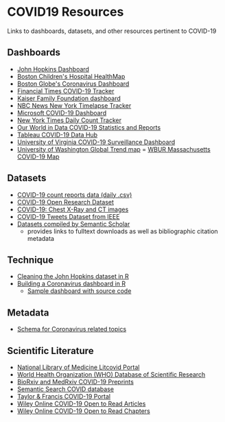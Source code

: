 # COVID19 Resources
Links to dashboards, datasets, and other resources pertinent to COVID-19

## Dashboards
- [John Hopkins Dashboard](https://www.arcgis.com/apps/opsdashboard/index.html)
- [Boston Children's Hospital HealthMap](https://www.healthmap.org/covid-19/)
- [Boston Globe's Coronavirus Dashboard](https://www.bostonglobe.com/nation/special-reports/coronavirus/)
- [Financial Times COVID-19 Tracker](https://www.ft.com/coronavirus-latest)
- [Kaiser Family Foundation dashboard](https://www.kff.org/global-health-policy/fact-sheet/coronavirus-tracker/)
- [NBC News New York Timelapse Tracker](https://www.nbcnewyork.com/news/national-international/map-watch-the-coronavirus-cases-spread-across-the-world/2303276/)
- [Microsoft COVID-19 Dashboard](https://www.bing.com/covid)
- [New York Times Daily Count Tracker](https://www.nytimes.com/interactive/2020/03/21/upshot/coronavirus-deaths-by-country.html)
- [Our World in Data COVID-19 Statistics and Reports](https://ourworldindata.org/coronavirus)
- [Tableau COVID-19 Data Hub](https://www.tableau.com/covid-19-coronavirus-data-resources)
- [University of Virginia COVID-19 Surveillance Dashboard](https://nssac.bii.virginia.edu/covid-19/dashboard/)
- [University of Washington Global Trend map](https://hgis.uw.edu/virus/)
= [WBUR Massachusetts COVID-19 Map](https://www.wbur.org/commonhealth/2020/03/09/coronavirus-cases-massachusetts-map)

## Datasets
- [COVID-19 count reports data (daily .csv)](https://github.com/CSSEGISandData/COVID-19/tree/master/csse_covid_19_data/csse_covid_19_daily_reports)
- [COVID-19 Open Research Dataset](https://pages.semanticscholar.org/coronavirus-research)
- [COVID-19: Chest X-Ray and CT images](https://github.com/ieee8023/covid-chestxray-dataset)
- [COVID-19 Tweets Dataset from IEEE](https://ieee-dataport.org/open-access/corona-virus-covid-19-tweets-dataset)
- [Datasets compiled by Semantic Scholar](https://pages.semanticscholar.org/coronavirus-research)
   - provides links to fulltext downloads as well as bibliographic citation metadata

## Technique
- [Cleaning the John Hopkins dataset in R](https://joachim-gassen.github.io/2020/03/tidying-the-new-johns-hopkins-covid-19-datasests/)
- [Building a Coronavirus dashboard in R](https://www.statsandr.com/blog/how-to-create-a-simple-coronavirus-dashboard-specific-to-your-country-in-r/)
   - [Sample dashboard with source code](https://www.antoinesoetewey.com/files/coronavirus-dashboard.html)

##  Metadata
- [Schema for Coronavirus related topics](http://blog.schema.org/2020/03/schema-for-coronavirus-special.html)

## Scientific Literature
- [National Library of Medicine Litcovid Portal](https://www.ncbi.nlm.nih.gov/research/coronavirus/)
- [World Health Organization (WHO) Database of Scientific Research](https://worldhealthorg-my.sharepoint.com/personal/garnicacarrenoj_who_int/_layouts/15/onedrive.aspx?id=%2Fpersonal%2Fgarnicacarrenoj%5Fwho%5Fint%2FDocuments%2FCOVID%2D19%2DDatabase%2DFiles&originalPath=aHR0cHM6Ly93b3JsZGhlYWx0aG9yZy1teS5zaGFyZXBvaW50LmNvbS86ZjovZy9wZXJzb25hbC9nYXJuaWNhY2FycmVub2pfd2hvX2ludC9Fbnp4blNKdDY4cElxTEJ3UFlkcWtxY0IxS0hib0NBUUpSTjNta1R0M1pxREFBP3J0aW1lPWhZNmVCM3ZQMTBn)
- [BioRxiv and MedRxiv COVID-19 Preprints](https://connect.biorxiv.org/relate/content/181)
- [Semantic Search COVID database](https://www.semanticscholar.org/?utm_source=google&utm_medium=cpc&utm_campaign=Search_Brand&utm_content=Search_Brand_Head_Terms&utm_term=%2Bsemantic%20%2Bscholar&hsa_net=adwords&hsa_grp=28602411669&hsa_ver=3&hsa_acc=1084018559&hsa_ad=315319556093&hsa_kw=%2Bsemantic%20%2Bscholar&hsa_mt=b&hsa_tgt=kwd-191198275269&hsa_src=g&hsa_cam=407359989&gclid=EAIaIQobChMIj66Gq5iz6AIVFMDICh3haQl3EAAYASAAEgIONPD_BwE)
- [Taylor & Francis COVID-19 Portal](https://www.tandfonline.com/action/doSearch?AllField=%22coronavirus%22+OR+%22COVID-19%22&content=standard&countTerms=true&target=default&pageSize=50&subjectTitle=&startPage=&sortBy=Earliest)
- [Wiley Online COVID-19 Open to Read Articles](https://onlinelibrary.wiley.com/action/doSearch?AllField=coronavirus*+OR+%22sars-cov+2%22+OR+%22covid+19%22+OR+%222019-ncov%22&PubType=journal&sortBy=Earliest&startPage=)
- [Wiley Online COVID-19 Open to Read Chapters](https://www.onlinelibrary.wiley.com/action/doSearch?field1=Abstract&text1=coronavirus*+OR+%22sars%22&field2=AllField&text2=-%22sar+imaging%22&field3=AllField&text3=-%22structure%E2%80%93activity+relationships%22&field4=AllField&text4=-%22stock+appreciation+rights%22&field5=AllField&text5=-%22space+age+remote+sensing%22&Ppub=&=20200127-20200227&=&=&=&=&startPage=&PubType=book)
